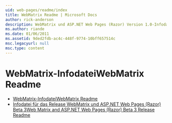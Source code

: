 ```yaml
---
uid: web-pages/readme/index
title: WebMatrix Readme | Microsoft Docs
author: rick-anderson
description: WebMatrix und ASP.NET Web Pages (Razor) Version 1.0-Infodatei
ms.author: riande
ms.date: 01/06/2011
ms.assetid: 9ded2fdb-ac4c-448f-9774-10bff657514c
msc.legacyurl: null
msc.type: content
---
```

<a name="webmatrix-readme"></a><span data-ttu-id="311b6-103">WebMatrix-Infodatei</span><span class="sxs-lookup"><span data-stu-id="311b6-103">WebMatrix Readme</span></span>
====================
- [<span data-ttu-id="311b6-104">WebMatrix-Infodatei</span><span class="sxs-lookup"><span data-stu-id="311b6-104">WebMatrix Readme</span></span>](overview.md)
- [<span data-ttu-id="311b6-105">Infodatei für das Release WebMatrix und ASP.NET Web Pages (Razor) Beta 3</span><span class="sxs-lookup"><span data-stu-id="311b6-105">Web Matrix and ASP.NET Web Pages (Razor) Beta 3 Release Readme</span></span>](beta3.md)
